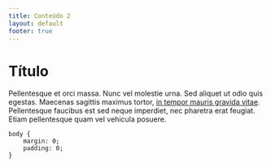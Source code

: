 ```yaml
---
title: Conteúdo 2
layout: default
footer: true
---
```


# Título

Pellentesque et orci massa. Nunc vel molestie urna. Sed aliquet ut odio quis egestas. Maecenas sagittis maximus tortor, [in tempor mauris gravida vitae](). Pellentesque faucibus est sed neque imperdiet, nec pharetra erat feugiat. Etiam pellentesque quam vel vehicula posuere.

    body {  
        margin: 0;  
        padding: 0;  
    }